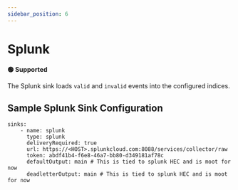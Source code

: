 ```yaml
---
sidebar_position: 6
---
```


# Splunk

**🟢 Supported**

The Splunk sink loads `valid` and `invalid` events into the configured indices.


## Sample Splunk Sink Configuration

```
sinks:
    - name: splunk
      type: splunk
      deliveryRequired: true
      url: https://<HOST>.splunkcloud.com:8088/services/collector/raw
      token: abdf41b4-f6e8-46a7-bb80-d349181af78c
      defaultOutput: main # This is tied to splunk HEC and is moot for now
      deadletterOutput: main # This is tied to splunk HEC and is moot for now
```
